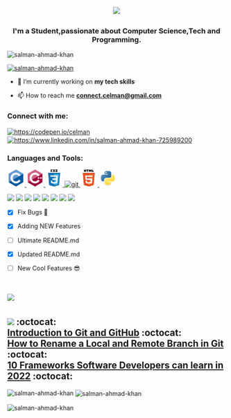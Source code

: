 <h1 align="center"> <img align="center" src="https://img.shields.io/badge/Hi there,I'm Salman-brightgreen.svg" /></h1>


<h3 align="center">I'm a Student,passionate about Computer Science,Tech and Programming.

</h3>

<p align="left"> <img src="https://komarev.com/ghpvc/?username=salman-ahmad-khan&label=Profile%20views&color=0e75b6&style=flat" alt="salman-ahmad-khan" /> </p>

<p align="left"> <a href="https://github.com/ryo-ma/github-profile-trophy"><img src="https://github-profile-trophy.vercel.app/?username=salman-ahmad-khan" alt="salman-ahmad-khan" /></a> </p>

- 🔭 I’m currently working on **my tech skills**

- 📫 How to reach me **connect.celman@gmail.com**

<h3 align="left">Connect with me:</h3>
<p align="left">
<a href="https://codepen.io/celman" target="blank"><img align="center" src="https://raw.githubusercontent.com/rahuldkjain/github-profile-readme-generator/master/src/images/icons/Social/codepen.svg" alt="https://codepen.io/celman" height="30" width="40" /></a>
<a href="https://linkedin.com/Salman Ahmad Khan" target="blank"><img align="center" src="https://raw.githubusercontent.com/rahuldkjain/github-profile-readme-generator/master/src/images/icons/Social/linked-in-alt.svg" alt="https://www.linkedin.com/in/salman-ahmad-khan-725989200" height="30" width="40" /></a>
</p>

<h3 align="left">Languages and Tools:</h3>
<p align="left"> <a href="https://www.cprogramming.com/" target="_blank" rel="noreferrer"> <img src="https://raw.githubusercontent.com/devicons/devicon/master/icons/c/c-original.svg" alt="c" width="40" height="40"/> </a> <a href="https://www.w3schools.com/cpp/" target="_blank" rel="noreferrer"> <img src="https://raw.githubusercontent.com/devicons/devicon/master/icons/cplusplus/cplusplus-original.svg" alt="cplusplus" width="40" height="40"/> </a> <a href="https://www.w3schools.com/css/" target="_blank" rel="noreferrer"> <img src="https://raw.githubusercontent.com/devicons/devicon/master/icons/css3/css3-original-wordmark.svg" alt="css3" width="40" height="40"/> </a> <a href="https://git-scm.com/" target="_blank" rel="noreferrer"> <img src="https://www.vectorlogo.zone/logos/git-scm/git-scm-icon.svg" alt="git" width="40" height="40"/> </a> <a href="https://www.w3.org/html/" target="_blank" rel="noreferrer"> <img src="https://raw.githubusercontent.com/devicons/devicon/master/icons/html5/html5-original-wordmark.svg" alt="html5" width="40" height="40"/> </a> <a href="https://www.python.org" target="_blank" rel="noreferrer"> <img src="https://raw.githubusercontent.com/devicons/devicon/master/icons/python/python-original.svg" alt="python" width="40" height="40"/> </a> </p>

<img src="https://img.shields.io/badge/C++-brightgreen.svg" />  <img src="https://img.shields.io/badge/C-brightgreen.svg" />  <img src="https://img.shields.io/badge/git-brightgreen.svg" />   <img src="https://img.shields.io/badge/GitHub-brightgreen.svg" />  <img src="https://img.shields.io/badge/Python-brightgreen.svg" />   <img src="https://img.shields.io/badge/CSS-brightgreen.svg" />  <img src="https://img.shields.io/badge/HTML-brightgreen.svg" />  <img src="https://img.shields.io/badge/More-brightgreen.svg" /> 

- [x] Fix Bugs 🐛 
- [x] Adding NEW Features
- [ ] Ultimate README.md
- [x] Updated README.md
- [ ] New Cool Features 😎 








<h1><img src="https://img.shields.io/badge/Blog-brightgreen.svg" /></h1>




[<img src="https://img.shields.io/badge/view-brightgreen.svg" />](https://salman-ahmad-khan.github.io/Blog-01/)  :octocat: <br>
[Introduction to Git and GitHub](https://salman-ahmad-khan.github.io/Blog-01/topic1.html) :octocat: <br>
[How to Rename a Local and Remote Branch in Git](https://salman-ahmad-khan.github.io/Blog-01/topic2.html) :octocat: <br>
[10 Frameworks Software Developers can learn in 2022](https://salman-ahmad-khan.github.io/Blog-01/topic3.html) :octocat: <br>
---


<p><img align="left" src="https://github-readme-stats.vercel.app/api/top-langs?username=salman-ahmad-khan&show_icons=true&locale=en&layout=compact" alt="salman-ahmad-khan" /></p>

<p>&nbsp;<img align="center" src="https://github-readme-stats.vercel.app/api?username=salman-ahmad-khan&show_icons=true&locale=en" alt="salman-ahmad-khan" /></p>

<p><img align="center" src="https://github-readme-streak-stats.herokuapp.com/?user=salman-ahmad-khan&" alt="salman-ahmad-khan" /></p>













